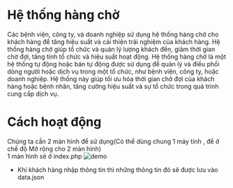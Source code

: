 # Hệ thống hàng chờ
Các bệnh viện, công ty, và doanh nghiệp sử dụng hệ thống hàng chờ cho khách hàng để tăng hiệu suất và cải thiện trải nghiệm của khách hàng. Hệ thống hàng chờ giúp tổ chức và quản lý lượng khách đến, giảm thời gian chờ đợi, tăng tính tổ chức và hiệu suất hoạt động.
Hệ thống hàng chờ là một hệ thống tự động hoặc bán tự động được sử dụng để quản lý và điều phối dòng người hoặc dịch vụ trong một tổ chức, như bệnh viện, công ty, hoặc doanh nghiệp. Hệ thống này giúp tối ưu hóa thời gian chờ đợi của khách hàng hoặc bệnh nhân, tăng cường hiệu suất và sự tổ chức trong quá trình cung cấp dịch vụ.
# Cách hoạt động
Chúng ta cần 2 màn hình để sử dụng(Có thể dùng chung 1 máy tính , để ở chế độ Mở rộng cho 2 màn hình)<br />
1 màn hình sẽ ở index.php
![demo](https://i.upanh.org/2024/04/16/Screenshot_20240416-212155_Chromebee1b414b2611a09.jpeg)
- Khi khách hàng nhập thông tin thì những thông tin đó sẽ được lưu vào data.json


